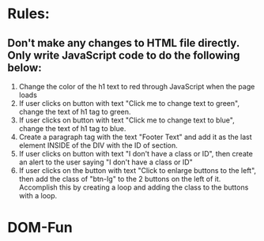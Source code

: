 

# Rules: 

## Don't make any changes to HTML file directly. Only write JavaScript code to do the following below:
1. Change the color of the h1 text to red through JavaScript when the page loads
2. If user clicks on button with text "Click me to change text to green", change the text of h1 tag to green.
3. If user clicks on button with text "Click me to change text to blue", change the text of h1 tag to blue.
4. Create a paragraph tag with the text "Footer Text" and add it as the last element INSIDE of the DIV with the ID of section.
5. If user clicks on button with text "I don't have a class or ID", then create an alert to the user saying "I don't have a class or ID"
6. If user clicks on the button with text "Click to enlarge buttons to the left", then add the class of "btn-Ig" to the 2 buttons on the left of it. Accomplish this by creating a loop and adding the class to the buttons with a loop.
# DOM-Fun
